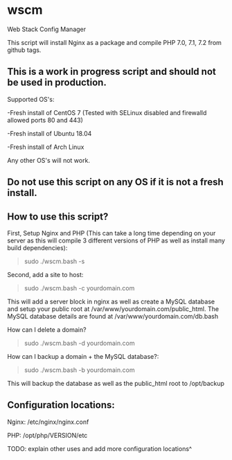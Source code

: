 # wscm
Web Stack Config Manager

This script will install Nginx as a package and compile PHP 7.0, 7.1, 7.2 from github tags. 

This is a work in progress script and should not be used in production.
----

Supported OS's:

-Fresh install of CentOS 7 (Tested with SELinux disabled and firewalld allowed ports 80 and 443)

-Fresh install of Ubuntu 18.04

-Fresh install of Arch Linux

Any other OS's will not work.

Do not use this script on any OS if it is not a fresh install.
---

How to use this script?
---

First, Setup Nginx and PHP (This can take a long time depending on your server as this will compile 3 different versions of PHP as well as install many build dependencies):

>sudo ./wscm.bash -s

Second, add a site to host:

>sudo ./wscm.bash -c yourdomain.com

This will add a server block in nginx as well as create a MySQL database and setup your public root at /var/www/yourdomain.com/public_html.
The MySQL database details are found at /var/www/yourdomain.com/db.bash

How can I delete a domain?

>sudo ./wscm.bash -d yourdomain.com

How can I backup a domain + the MySQL database?:

>sudo ./wscm.bash -b yourdomain.com

This will backup the database as well as the public_html root to /opt/backup

Configuration locations:
---

Nginx: /etc/nginx/nginx.conf

PHP: /opt/php/VERSION/etc

TODO: explain other uses and add more configuration locations^
